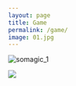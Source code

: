 ```yaml
---
layout: page
title: Game
permalink: /game/
image: 01.jpg
---
```


![somagic_1](https://gitee.com/akatheater/blog-img/raw/master/somagic_1.jpg)

![](D:\akatheater.github.io\_pages\{{site.baseurl}}\images\somagic_1.jpg)

